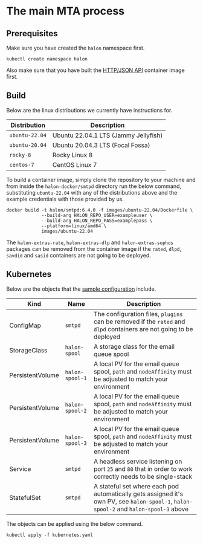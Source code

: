 # The main MTA process

## Prerequisites

Make sure you have created the `halon` namespace first.

```
kubectl create namespace halon
```

Also make sure that you have built the [HTTP/JSON API](../api/README.md) container image first.

## Build

Below are the linux distributions we currently have instructions for.

| Distribution   | Description                          |
| -------------- | -----------------------------------  |
| `ubuntu-22.04` | Ubuntu 22.04.1 LTS (Jammy Jellyfish) |
| `ubuntu-20.04` | Ubuntu 20.04.3 LTS (Focal Fossa)     |
| `rocky-8`      | Rocky Linux 8                        |
| `centos-7`     | CentOS Linux 7                       |

To build a container image, simply clone the repository to your machine and from inside the `halon-docker/smtpd` directory run the below command, substituting `ubuntu-22.04` with any of the distributions above and the example credentials with those provided by us.

```
docker build -t halon/smtpd:6.4.0 -f images/ubuntu-22.04/Dockerfile \
             --build-arg HALON_REPO_USER=exampleuser \
             --build-arg HALON_REPO_PASS=examplepass \
             --platform=linux/amd64 \
             images/ubuntu-22.04
```

The `halon-extras-rate`, `halon-extras-dlp` and `halon-extras-sophos` packages can be removed from the container image if the `rated`, `dlpd`, `savdid` and `sasid` containers are not going to be deployed.

## Kubernetes

Below are the objects that the [sample configuration](kubernetes.yaml) include.

Kind             | Name            | Description                                                                                                                           |
---------------- | --------------- | ------------------------------------------------------------------------------------------------------------------------------------- |
ConfigMap        | `smtpd`         | The configuration files, `plugins` can be removed if the `rated` and `dlpd` containers are not going to be deployed                   |
StorageClass     | `halon-spool`   | A storage class for the email queue spool                                                                                             |
PersistentVolume | `halon-spool-1` | A local PV for the email queue spool, `path` and `nodeAffinity` must be adjusted to match your environment                            |
PersistentVolume | `halon-spool-2` | A local PV for the email queue spool, `path` and `nodeAffinity` must be adjusted to match your environment                            |
PersistentVolume | `halon-spool-3` | A local PV for the email queue spool, `path` and `nodeAffinity` must be adjusted to match your environment                            |
Service          | `smtpd`         | A headless service listening on port `25` and `80` that in order to work correctly needs to be single-stack                           |
StatefulSet      | `smtpd`         | A stateful set where each pod automatically gets assigned it's own PV, see `halon-spool-1`, `halon-spool-2` and `halon-spool-3` above |

The objects can be applied using the below command.

```
kubectl apply -f kubernetes.yaml
```
